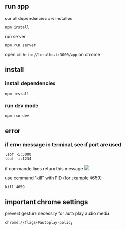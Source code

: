 ## run app

sur all dependencies are installed

```npm install```

run server

```npm run server```

open url ```http://localhost:3000/app``` on chrome

## install

### install dependencies

```
npm install
```

### run dev mode

```
npm run dev
```

## error

### if error message in terminal, see if port are used

```
lsof -i:3000
lsof -i:1234
```

if commande lines return this message
![](Capture.png)

use command "kill" with PID (for example 4659)

```
kill 4659
```

## important chrome settings

prevent gesture necessity for auto play audio media

```
chrome://flags/#autoplay-policy
``` 